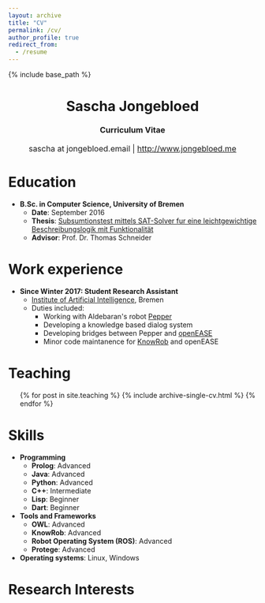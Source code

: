 ```yaml
---
layout: archive
title: "CV"
permalink: /cv/
author_profile: true
redirect_from:
  - /resume
---
```


{% include base_path %}

<h1 class="western" align="center"><b>Sascha Jongebloed</b></h1>
<p style="line-height: 1.5;" align="center"><span style="font-size: medium;"><b>Curriculum Vitae</b> </span></p>
<p style="line-height: 1.5;" align="center"><span style="font-size: medium;">sascha at jongebloed.email | <a href="www.jongebloed.me">http://www.jongebloed.me</a></span></p>

Education
======
* **B.Sc. in Computer Science, University of Bremen**
  * **Date**: September 2016
  * **Thesis**: [Subsumtionstest mittels SAT-Solver fur eine leichtgewichtige Beschreibungslogik mit Funktionalität](/bthesis.html)
  * **Advisor**: Prof. Dr. Thomas Schneider

Work experience
======
* **Since Winter 2017: Student Research Assistant** 
  * [Institute of Artificial Intelligence](https://ai.uni-bremen.de/), Bremen
  * Duties included:
    * Working with Aldebaran's robot [Pepper](https://www.ald.softbankrobotics.com/en/robots/pepper)
    * Developing a knowledge based dialog system 
    * Developing bridges between Pepper and [openEASE](https://www.open-ease.org/)
    * Minor code maintanence for [KnowRob](http://www.knowrob.org/) and openEASE

Teaching
======
  <ul>{% for post in site.teaching %}
    {% include archive-single-cv.html %}
  {% endfor %}</ul>

Skills
======
* **Programming**
  * **Prolog**: Advanced
  * **Java**: Advanced
  * **Python**: Advanced
  * **C++**: Intermediate
  * **Lisp**: Beginner
  * **Dart**: Beginner
* **Tools and Frameworks**
  * **OWL**: Advanced
  * **KnowRob**: Advanced
  * **Robot Operating System (ROS)**: Advanced
  * **Protege**: Advanced
* **Operating systems**: Linux, Windows

Research Interests
======


